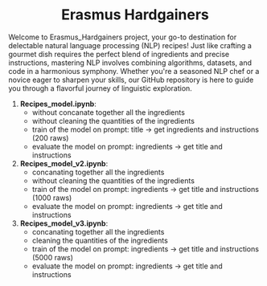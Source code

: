 <h1 align="center">Erasmus Hardgainers</h1>

Welcome to Erasmus_Hardgainers project, your go-to destination for delectable natural language processing (NLP) recipes! Just like crafting a gourmet dish requires the perfect blend of ingredients and precise instructions, mastering NLP involves combining algorithms, datasets, and code in a harmonious symphony. Whether you're a seasoned NLP chef or a novice eager to sharpen your skills, our GitHub repository is here to guide you through a flavorful journey of linguistic exploration.

1. **Recipes_model.ipynb**:
   - without concanate together all the ingredients
   - without cleaning the quantities of the ingredients
   - train of the model on prompt: title -> get ingredients and instructions (200 raws)
   - evaluate the model on prompt: ingredients -> get title and instructions
2. **Recipes_model_v2.ipynb**:
   - concanating together all the ingredients
   - without cleaning the quantities of the ingredients
   - train of the model on prompt: ingredients -> get title and instructions (1000 raws)
   - evaluate the model on prompt: ingredients -> get title and instructions
3. **Recipes_model_v3.ipynb**:
   - concanating together all the ingredients
   - cleaning the quantities of the ingredients
   - train of the model on prompt: ingredients -> get title and instructions (5000 raws)
   - evaluate the model on prompt: ingredients -> get title and instructions
